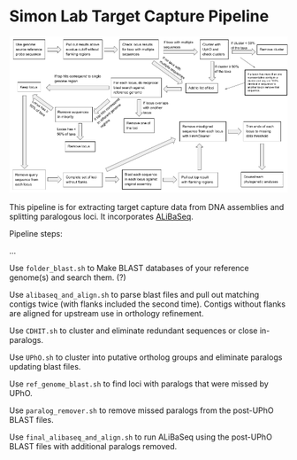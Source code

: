 # Simon Lab Target Capture Pipeline

![Pipeline flowchart](/images/pipeline_flowchart.png)

This pipeline is for extracting target capture data from DNA assemblies and splitting paralogous loci. It incorporates [ALiBaSeq](https://github.com/AlexKnyshov/alibaseq). 

Pipeline steps:

...

Use `folder_blast.sh` to Make BLAST databases of your reference genome(s) and search them. (?)

Use `alibaseq_and_align.sh` to parse blast files and pull out matching contigs twice (with flanks included the second time). Contigs without flanks are aligned for upstream use in orthology refinement.

Use `CDHIT.sh` to cluster and eliminate redundant sequences or close in-paralogs.

Use `UPhO.sh` to cluster into putative ortholog groups and eliminate paralogs updating blast files.

Use `ref_genome_blast.sh` to find loci with paralogs that were missed by UPhO.

Use `paralog_remover.sh` to remove missed paralogs from the post-UPhO BLAST files.

Use `final_alibaseq_and_align.sh` to run ALiBaSeq using the post-UPhO BLAST files with additional paralogs removed.
